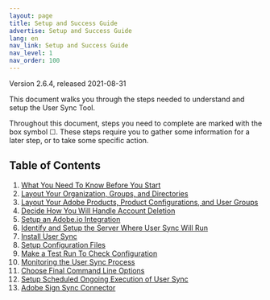 ```yaml
---
layout: page
title: Setup and Success Guide
advertise: Setup and Success Guide
lang: en
nav_link: Setup and Success Guide
nav_level: 1
nav_order: 100
---
```


Version 2.6.4, released 2021-08-31

This document walks you through the steps needed to understand
and setup the User Sync Tool.

Throughout this document, steps you need to complete are
marked with the box symbol &#9744;.  These steps require you to gather
some information for a later step, or to take some specific
action.

## Table of Contents

1. [What You Need To Know Before You Start](before_you_start.md)
2. [Layout Your Organization, Groups, and Directories](layout_orgs.md)
3. [Layout Your Adobe Products, Product Configurations, and User Groups](layout_products.md)
4. [Decide How You Will Handle Account Deletion](decide_deletion_policy.md)
5. [Setup an Adobe.io Integration](setup_adobeio.md)
6. [Identify and Setup the Server Where User Sync Will Run](identify_server.md)
7. [Install User Sync](install_sync.md)
8. [Setup Configuration Files](setup_config_files.md)
9. [Make a Test Run To Check Configuration](test_run.md)
10. [Monitoring the User Sync Process](monitoring.md)
11. [Choose Final Command Line Options](command_line_options.md)
12. [Setup Scheduled Ongoing Execution of User Sync](scheduling.md)
13. [Adobe Sign Sync Connector](sync_adobe_sign.md)
